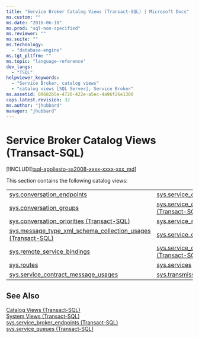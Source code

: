 ```yaml
---
title: "Service Broker Catalog Views (Transact-SQL) | Microsoft Docs"
ms.custom: ""
ms.date: "2016-06-10"
ms.prod: "sql-non-specified"
ms.reviewer: ""
ms.suite: ""
ms.technology: 
  - "database-engine"
ms.tgt_pltfrm: ""
ms.topic: "language-reference"
dev_langs: 
  - "TSQL"
helpviewer_keywords: 
  - "Service Broker, catalog views"
  - "catalog views [SQL Server], Service Broker"
ms.assetid: 00682b5e-4720-422e-a5ec-4a96f26e1300
caps.latest.revision: 32
ms.author: "jhubbard"
manager: "jhubbard"
---
```

# Service Broker Catalog Views (Transact-SQL)
[!INCLUDE[tsql-appliesto-ss2008-xxxx-xxxx-xxx_md](../../../a9retired/includes/tsql-appliesto-ss2008-xxxx-xxxx-xxx-md.md)]

  This section contains the following catalog views:  
  
|||  
|-|-|  
|[sys.conversation_endpoints](../../../relational-databases/reference/system-catalog-views/sys.conversation-endpoints-transact-sql.md)|[sys.service_contract_usages](../../../relational-databases/reference/system-catalog-views/sys.service-contract-usages-transact-sql.md)|  
|[sys.conversation_groups](../../../relational-databases/reference/system-catalog-views/sys.conversation-groups-transact-sql.md)|[sys.service_contracts &#40;Transact-SQL&#41;](../../../relational-databases/reference/system-catalog-views/sys.service-contracts-transact-sql.md)|  
|[sys.conversation_priorities &#40;Transact-SQL&#41;](../../../relational-databases/reference/system-catalog-views/sys.conversation-priorities-transact-sql.md)|[sys.service_message_types](../../../relational-databases/reference/system-catalog-views/sys.service-message-types-transact-sql.md)|  
|[sys.message_type_xml_schema_collection_usages &#40;Transact-SQL&#41;](../../../relational-databases/reference/system-catalog-views/sys.message-type-xml-schema-collection-usages-transact-sql.md)|[sys.service_queue_usages](../../../relational-databases/reference/system-catalog-views/sys.service-queue-usages-transact-sql.md)|  
|[sys.remote_service_bindings](../../../relational-databases/reference/system-catalog-views/sys.remote-service-bindings-transact-sql.md)|[sys.service_queues &#40;Transact-SQL&#41;](../../../relational-databases/reference/system-catalog-views/sys.service-queues-transact-sql.md)|  
|[sys.routes](../../../relational-databases/reference/system-catalog-views/sys.routes-transact-sql.md)|[sys.services](../../../relational-databases/reference/system-catalog-views/sys.services-transact-sql.md)|  
|[sys.service_contract_message_usages](../../../relational-databases/reference/system-catalog-views/sys.service-contract-message-usages-transact-sql.md)|[sys.transmission_queue](../../../relational-databases/reference/system-catalog-views/sys.transmission-queue-transact-sql.md)|  
  
## See Also  
 [Catalog Views &#40;Transact-SQL&#41;](../../../relational-databases/reference/system-catalog-views/catalog-views-transact-sql.md)   
 [System Views &#40;Transact-SQL&#41;](../../../a9retired/system-views-transact-sql.md)   
 [sys.service_broker_endpoints &#40;Transact-SQL&#41;](../../../relational-databases/reference/system-catalog-views/sys.service-broker-endpoints-transact-sql.md)   
 [sys.service_queues &#40;Transact-SQL&#41;](../../../relational-databases/reference/system-catalog-views/sys.service-queues-transact-sql.md)  
  
  